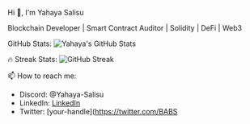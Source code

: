 Hi 👋, I'm Yahaya Salisu

Blockchain Developer | Smart Contract Auditor | Solidity | DeFi | Web3

GitHub Stats:
![Yahaya's GitHub Stats](https://github-readme-stats.vercel.app/api?username=yahaya-Salisu&show_icons=true&theme=radical)

🔥 Streak Stats:
![GitHub Streak](https://github-readme-streak-stats.herokuapp.com?user=yahaya-Salisu&theme=radical)

📫 How to reach me:  
- Discord: @Yahaya-Salisu
- LinkedIn: [LinkedIn](https://linkedin.com/in/Yahaya-BabsAudits)  
- Twitter: [your-handle](https://twitter.com/BABS
